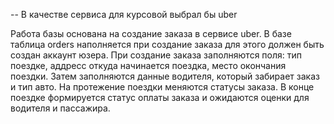 -- В качестве сервиса для курсовой выбрал бы uber

Работа базы основана на создание заказа в сервисе uber. В базе таблица orders наполняется при создание заказа для этого должен быть создан аккаунт юзера.
При создание заказа заполняются поля: тип поездке, аддресс откуда начинается поездка, место окончания поездки. Затем заполняются данные водителя, который забирает заказ и тип авто.
На протежение поездки меняются статусы заказа. В конце поездке формируется статус оплаты заказа и ожидаются оценки для водителя и пассажира.